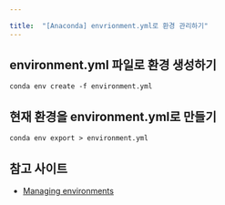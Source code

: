 ```yaml
---

title:  "[Anaconda] envrionment.yml로 환경 관리하기"
---
```


## environment.yml 파일로 환경 생성하기
```
conda env create -f environment.yml
```

## 현재 환경을 environment.yml로 만들기
```
conda env export > environment.yml
```

## 참고 사이트
- [Managing environments](https://docs.conda.io/projects/conda/en/latest/user-guide/tasks/manage-environments.html)
